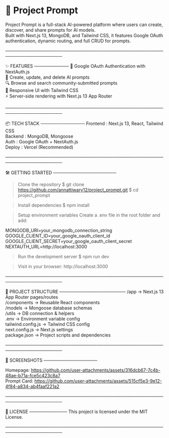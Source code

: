 # 🚀 Project Prompt

Project Prompt is a full-stack AI-powered platform where users can create, discover, and share prompts for AI models.  
Built with Next.js 13, MongoDB, and Tailwind CSS, it features Google OAuth authentication, dynamic routing, and full CRUD for prompts.

────────────────────────────────────────────────────────────────────

✨ FEATURES
───────────
🔐 Google OAuth Authentication with NextAuth.js  
📝 Create, update, and delete AI prompts  
🔍 Browse and search community-submitted prompts  
📱 Responsive UI with Tailwind CSS  
⚡ Server-side rendering with Next.js 13 App Router  

────────────────────────────────────────────────────────────────────

📦 TECH STACK
──────────────
Frontend : Next.js 13, React, Tailwind CSS  
Backend  : MongoDB, Mongoose  
Auth     : Google OAuth + NextAuth.js  
Deploy   : Vercel (Recommended)

────────────────────────────────────────────────────────────────────

🛠 GETTING STARTED
────────────────────

> Clone the repository
$ git clone https://github.com/annattiwary12/project_prompt.git
$ cd project_prompt

> Install dependencies
$ npm install

> Setup environment variables
Create a .env file in the root folder and add:

MONGODB_URI=your_mongodb_connection_string  
GOOGLE_CLIENT_ID=your_google_oauth_client_id  
GOOGLE_CLIENT_SECRET=your_google_oauth_client_secret  
NEXTAUTH_URL=http://localhost:3000

> Run the development server
$ npm run dev

> Visit in your browser:
http://localhost:3000

────────────────────────────────────────────────────────────────────

📁 PROJECT STRUCTURE
─────────────────────
/app              → Next.js 13 App Router pages/routes  
/components       → Reusable React components  
/models           → Mongoose database schemas  
/utils            → DB connection & helpers  
.env              → Environment variable config  
tailwind.config.js → Tailwind CSS config  
next.config.js    → Next.js settings  
package.json      → Project scripts and dependencies  

────────────────────────────────────────────────────────────────────

📸 SCREENSHOTS
─────────────────

Homepage:      https://github.com/user-attachments/assets/316dcb67-7c4b-48ae-b71a-fce5c423c8a7  
Prompt Card:   https://github.com/user-attachments/assets/515cf5e3-9e12-4f84-a834-ab4faaf221a2

────────────────────────────────────────────────────────────────────

📃 LICENSE
────────────
This project is licensed under the MIT License.

────────────────────────────────────────────────────────────────────

